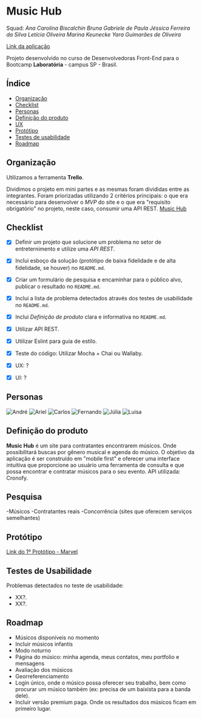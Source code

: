 # Music Hub

Squad:
*Ana Carolina Biscalchin*
*Bruna Gabriele de Paula*
*Jéssica Ferreira da Silva*
*Letícia Oliveira*
*Marina Keunecke*
*Yara Guimarães de Oliveira*

[Link da aplicação](https://ana-biscalchin.github.io/music-hub/)

Projeto desenvolvido no curso de Desenvolvedoras Front-End para o Bootcamp **Laboratória** - campus SP - Brasil.

## Índice

* [Organização](#Organização)
* [Checklist](#Checklist)
* [Personas](#Personas)
* [Definição do produto](#Definição-do-produto)
* [UX](#UX)
* [Protótipo](#Protótipo)
* [Testes de usabilidade](#Testes-de-usabilidade)
* [Roadmap](#Roadmap)


## Organização

Utilizamos a ferramenta **Trello**.

Dividimos o projeto em mini partes e as mesmas foram divididas entre as integrantes. 
Foram priorizadas utilizando 2 critérios principais: o que era necessário para desenvolver o _MVP_ do site e o que era "requisito obrigatório" no projeto, neste caso, consumir uma API REST.
[Music Hub](https://trello.com/b/X9juFZRZ/music-hub)

## Checklist

* [X] Definir um projeto que solucione um problema no setor de entreternimento e utilize uma _API REST_.
* [X] Inclui esboço da solução (protótipo de baixa fidelidade e de alta fidelidade, se houver) no
  `README.md`.
* [X] Criar um formulário de pesquisa e encaminhar para o público alvo, publicar o resultado no `README.md`.
* [X] Inclui a lista de problema detectados através dos testes de usabilidade
  no `README.md`.
* [X] Inclui _Definição de produto_ clara e informativa no `README.md`.
* [X] Utilizar API REST.
* [X] Utilizar Eslint para guia de estilo.
* [X] Teste do código: Utilizar Mocha + Chai ou Wallaby.
* [X] UX: ?
* [X] UI: ?


## Personas

![André](docs/person-bruno.png)
![Ariel](docs/person-neyde.png)
![Carlos](docs/person-gabriel.png)
![Fernando](docs/person-julia.png)
![Júlia](docs/person-julia.png)
![Luisa](docs/person-julia.png)


## Definição do produto

**Music Hub** é um site para contratantes encontrarem músicos. Onde possibilitará buscas por gênero musical e agenda do músico.
O objetivo da aplicação é ser construído em "mobile first" e oferecer uma interface intuitiva que proporcione ao usuário uma ferramenta de consulta e que possa encontrar e contratar músicos para o seu evento.
API utilizada: Cronofy.
## Pesquisa

-Músicos
-Contratantes reais
-Concorrência (sites que oferecem serviços semelhantes)

## Protótipo
[Link do 1º Protótipo - Marvel](https://marvelapp.com/515cb20/screen/56895668)<br>

## Testes de Usabilidade
Problemas detectados no teste de usabilidade:
* XX?.
* XX?.

## Roadmap

* Músicos disponíveis no momento
* Incluir músicos infantis
* Modo noturno
* Página do músico: minha agenda, meus contatos, meu portfolio e mensagens
* Avaliação dos músicos
* Georreferenciamento
* Login único, onde o músico possa oferecer seu trabalho, bem como procurar um músico também (ex: precisa de um baixista para a banda dele).
* Incluir versão premium paga. Onde os resultados dos músicos ficam em primeiro lugar.

<!-- # Music Hub

  

**Site responsivo (web mobile) com plataforma para unir músicos e contratantes **

Projeto do Bootcamp da [Laboratória](http://laboratoria.la/), no qual realizamos toda as etapas da concepção do produto.

Etapas de UX (User Experience):
-
-






A versão atual contém as seguintes funcionalidades: 

   
Protótipo feito no app [Marvel](https://marvelapp.com/515cb20)




  

## Como utilizar:

  

## roadmap oficial do projeto

  

#### versão 2.0.0 (sem previsão, aceita-se contribuições)

- README translated to english;

#### versão 1.0.0 (released)

- funcionalidades:

	- Cadastro e Login de usuários; 
	- 
	-   -->

